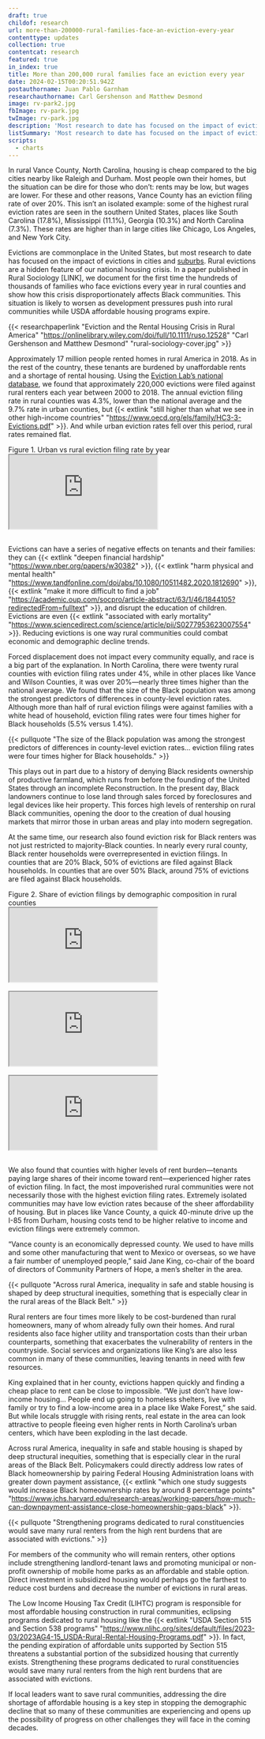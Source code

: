 ```yaml
---
draft: true
childof: research
url: more-than-200000-rural-families-face-an-eviction-every-year
contenttype: updates
collection: true
contentcat: research
featured: true
in_index: true
title: More than 200,000 rural families face an eviction every year
date: 2024-02-15T00:20:51.942Z
postauthorname: Juan Pablo Garnham
researchauthorname: Carl Gershenson and Matthew Desmond
image: rv-park2.jpg
fbImage: rv-park.jpg
twImage: rv-park.jpg
description: 'Most research to date has focused on the impact of eviction on cities and suburbs. Our new paper documents the many families in rural counties facing eviction every year, a crisis disproportionately affecting Black communities.'
listSummary: 'Most research to date has focused on the impact of eviction on cities and suburbs. Our new paper documents the many families in rural counties facing eviction every year, a crisis disproportionately affecting Black communities.'
scripts:
  - charts
---
```


<style>
  .stacked {
    display: block;
  }
  .side-by-side {
    display: none;
  }
  .visual {
    margin-bottom: 1rem !important;
  }
  @media(min-width: 992px) {
    .visual {
      margin-bottom: 3rem !important;
    }
  }
  @media(min-width: 1200px) {
    .stacked {
      display: none;
    }
    .side-by-side {
      display: flex;
      /* charts will overflow (whitespace of the 3rd chart's margin-right), cut it off */
      overflow: hidden;
      width: 180%;
      margin-left: -40%; /* -(180 - 100)/2 */
    }
    .side-by-side .visual {
      margin: 0;
      width: 100%;
    }
    .side-by-side .vis-wrapper {
      /*
        redistribute the -40px margin on the 2nd chart and the 50px of empty margin-right
        on the 3rd chart** among the widths of the 3 charts. since this will exceed the
        width of the container, we set overflow: hidden on side-by-side above.
      */
      flex: 0 0 calc(100%/3 + (40px + 50px)/3);
      flex-wrap: nowrap;
    }
    .side-by-side .vis-wrapper:nth-of-type(1) {
      z-index: 1;
    }
    .side-by-side .vis-wrapper:nth-of-type(2) {
      /* 
        remove some of the empty margin on the middle chart**
        **charts all have equivalent total horiz margin to keep charts equal width despite axis
      */
      margin-left: -20px;
      margin-right: -20px;
    }
  }
</style>

<span class="dropcap green">I</span>n rural Vance County, North Carolina, housing is cheap compared to the big cities nearby like Raleigh and Durham. Most people own their homes, but the situation can be dire for those who don’t: rents may be low, but wages are lower. For these and other reasons, Vance County has an eviction filing rate of over 20%. This isn’t an isolated example: some of the highest rural eviction rates are seen in the southern United States, places like South Carolina (17.8%), Mississippi (11.1%), Georgia (10.3%) and North Carolina (7.3%). These rates are higher than in large cities like Chicago, Los Angeles, and New York City.

Evictions are commonplace in the United States, but most research to date has focused on the impact of evictions in cities and [suburbs](https://evictionlab.org/growing-risk-of-suburban-eviction/). Rural evictions are a hidden feature of our national housing crisis. In a paper published in Rural Sociology [LINK], we document for the first time the hundreds of thousands of families who face evictions every year in rural counties and show how this crisis disproportionately affects Black communities. This situation is likely to worsen as development pressures push into rural communities while USDA affordable housing programs expire.

{{< researchpaperlink "Eviction and the Rental Housing Crisis in Rural America" "https://onlinelibrary.wiley.com/doi/full/10.1111/ruso.12528" "Carl Gershenson and Matthew Desmond" "rural-sociology-cover.jpg" >}}

Approximately 17 million people rented homes in rural America in 2018. As in the rest of the country, these tenants are burdened by unaffordable rents and a shortage of rental housing. Using the [Eviction Lab’s national database](http://www.evictionlab.org/map), we found that approximately 220,000 evictions were filed against rural renters each year between 2000 to 2018. The annual eviction filing rate in rural counties was 4.3%, lower than the national average and the 9.7% rate in urban counties, but {{< extlink "still higher than what we see in other high-income countries" "https://www.oecd.org/els/family/HC3-3-Evictions.pdf" >}}. And while urban eviction rates fell over this period, rural rates remained flat.

<div class="figheader">Figure 1. Urban vs rural eviction filing rate by year</div>
<iframe class="visual" src="https://staging--eviction-lab-site.netlify.app/blog/rural-viz"></iframe>

Evictions can have a series of negative effects on tenants and their families: they can {{< extlink "deepen financial hardship" "https://www.nber.org/papers/w30382" >}}, {{< extlink "harm physical and mental health" "https://www.tandfonline.com/doi/abs/10.1080/10511482.2020.1812690" >}}, {{< extlink "make it more difficult to find a job" "https://academic.oup.com/socpro/article-abstract/63/1/46/1844105?redirectedFrom=fulltext" >}}, and disrupt the education of children. Evictions are even {{< extlink "associated with early mortality" "https://www.sciencedirect.com/science/article/pii/S0277953623007554" >}}. Reducing evictions is one way rural communities could combat economic and demographic decline trends. 

Forced displacement does not impact every community equally, and race is a big part of the explanation. In North Carolina, there were twenty rural counties with eviction filing rates under 4%, while in other places like Vance and Wilson Counties, it was over 20%—nearly three times higher than the national average. We found that the size of the Black population was among the strongest predictors of differences in county-level eviction rates. Although more than half of rural eviction filings were against families with a white head of household, eviction filing rates were four times higher for Black households (5.5% versus 1.4%).

{{< pullquote "The size of the Black population was among the strongest predictors of differences in county-level eviction rates... eviction filing rates were four times higher for Black households." >}}
<!-- {{< pullquote "In nearly every rural county, Black renter households were overrepresented in eviction filings. In counties that are 20% Black, 50% of evictions are filed against Black households. In counties that are over 50% Black, around 75% of evictions are filed against Black households.." >}} -->

This plays out in part due to a history of denying Black residents ownership of productive farmland, which runs from before the founding of the United States through an incomplete Reconstruction. In the present day, Black landowners continue to lose land through sales forced by foreclosures and legal devices like heir property. This forces high levels of rentership on rural Black communities, opening the door to the creation of dual housing markets that mirror those in urban areas and play into modern segregation.

At the same time, our research also found eviction risk for Black renters was not just restricted to majority-Black counties. In nearly every rural county, Black renter households were overrepresented in eviction filings. In counties that are 20% Black, 50% of evictions are filed against Black households. In counties that are over 50% Black, around 75% of evictions are filed against Black households.

<div class="figheader">Figure 2. Share of eviction filings by demographic composition in rural counties</div>
<div class="stacked">
  <iframe class="visual" src="https://staging--eviction-lab-site.netlify.app/blog/rural-race-viz/?dem=black"></iframe>
  <iframe class="visual" src="https://staging--eviction-lab-site.netlify.app/blog/rural-race-viz/?dem=hispanic"></iframe>
  <iframe class="visual" src="https://staging--eviction-lab-site.netlify.app/blog/rural-race-viz/?dem=white"></iframe>
</div>
<div class="side-by-side">
  <div class="vis-wrapper"><iframe class="visual" src="https://staging--eviction-lab-site.netlify.app/blog/rural-race-viz/?dem=black&hideXAxis"></iframe></div>
  <div class="vis-wrapper"><iframe class="visual" src="https://staging--eviction-lab-site.netlify.app/blog/rural-race-viz/?dem=hispanic&hideYAxis"></iframe></div>
  <div class="vis-wrapper"><iframe class="visual" src="https://staging--eviction-lab-site.netlify.app/blog/rural-race-viz/?dem=white&hideXAxis&hideYAxis"></iframe></div>
</div>

We also found that counties with higher levels of rent burden—tenants paying large shares of their income toward rent—experienced higher rates of eviction filing. In fact, the most impoverished rural communities were not necessarily those with the highest eviction filing rates. Extremely isolated communities may have low eviction rates because of the sheer affordability of housing. But in places like Vance County, a quick 40-minute drive up the I-85 from Durham, housing costs tend to be higher relative to income and eviction filings were extremely common.

“​​Vance county is an economically depressed county. We used to have mills and some other manufacturing that went to Mexico or overseas, so we have a fair number of unemployed people,” said Jane King, co-chair of the board of directors of Community Partners of Hope, a men’s shelter in the area.

<!-- {{< pullquote "Counties with higher levels of rent burden—tenants paying large shares of their income toward rent—experienced higher rates of eviction filing." >}} -->
{{< pullquote "Across rural America, inequality in safe and stable housing is shaped by deep structural inequities, something that is especially clear in the rural areas of the Black Belt." >}}

Rural renters are four times more likely to be cost-burdened than rural homeowners, many of whom already fully own their homes. And rural residents also face higher utility and transportation costs than their urban counterparts, something that exacerbates the vulnerability of renters in the countryside. Social services and organizations like King’s are also less common in many of these communities, leaving tenants in need with few resources.

King explained that in her county, evictions happen quickly and finding a cheap place to rent can be close to impossible. “We just don’t have low-income housing… People end up going to homeless shelters, live with family or try to find a low-income area in a place like Wake Forest,” she said. But while locals struggle with rising rents, real estate in the area can look attractive to people fleeing even higher rents in North Carolina’s urban centers, which have been exploding in the last decade.

Across rural America, inequality in safe and stable housing is shaped by deep structural inequities, something that is especially clear in the rural areas of the Black Belt. Policymakers could directly address low rates of Black homeownership by pairing Federal Housing Administration loans with greater down payment assistance, {{< extlink "which one study suggests would increase Black homeownership rates by around 8 percentage points" "https://www.jchs.harvard.edu/research-areas/working-papers/how-much-can-downpayment-assistance-close-homeownership-gaps-black" >}}.

{{< pullquote "Strengthening programs dedicated to rural constituencies would save many rural renters from the high rent burdens that are associated with evictions." >}}

For members of the community who will remain renters, other options include strengthening landlord-tenant laws and promoting municipal or non-profit ownership of mobile home parks as an affordable and stable option. Direct investment in subsidized housing would perhaps go the farthest to reduce cost burdens and decrease the number of evictions in rural areas. 

The Low Income Housing Tax Credit (LIHTC) program is responsible for most affordable housing construction in rural communities, eclipsing programs dedicated to rural housing like the {{< extlink "USDA Section 515 and Section 538 programs" "https://www.nlihc.org/sites/default/files/2023-03/2023AG4-15_USDA-Rural-Rental-Housing-Programs.pdf" >}}. In fact, the pending expiration of affordable units supported by Section 515 threatens a substantial portion of the subsidized housing that currently exists. Strengthening these programs dedicated to rural constituencies would save many rural renters from the high rent burdens that are associated with evictions.

If local leaders want to save rural communities, addressing the dire shortage of affordable housing is a key step in stopping the demographic decline that so many of these communities are experiencing and opens up the possibility of progress on other challenges they will face in the coming decades.
